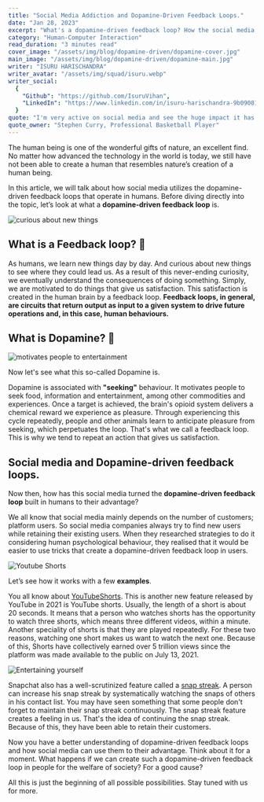 ```yaml
---
title: "Social Media Addiction and Dopamine-Driven Feedback Loops."
date: "Jan 28, 2023"
excerpt: "What's a dopamine-driven feedback loop? How the social media use it to their benefit?"
category: "Human-Computer Interaction"
read_duration: "3 minutes read"
cover_image: "/assets/img/blog/dopamine-driven/dopamine-cover.jpg"
main_image: "/assets/img/blog/dopamine-driven/dopamine-main.jpg"
writer: "ISURU HARISCHANDRA"
writer_avatar: "/assets/img/squad/isuru.webp"
writer_social:
  {
    "Github": "https://github.com/IsuruVihan",
    "LinkedIn": "https://www.linkedin.com/in/isuru-harischandra-9b09081a4/",
  }
quote: "I'm very active on social media and see the huge impact it has on engaging with fans and being able to have a voice."
quote_owner: "Stephen Curry, Professional Basketball Player"
---
```


The human being is one of the wonderful gifts of nature, an excellent find. No matter how advanced the technology in the world is today, we still have not been able to create a human that resembles nature’s creation of a human being. 

In this article, we will talk about how social media utilizes the dopamine-driven feedback loops that operate in humans. Before diving directly into the topic, let’s look at what a **dopamine-driven feedback loop** is.

![curious about new things](/assets/img/blog/dopamine-driven/image1.gif)

## What is a Feedback loop? 🔁

As humans, we learn new things day by day. And curious about new things to see where they could lead us. As a result of this never-ending curiosity, we eventually understand the consequences of doing something. Simply, we are motivated to do things that give us satisfaction. This satisfaction is created in the human brain by a feedback loop. __Feedback loops, in general, are circuits that return output as input to a given system to drive future operations and, in this case, human behaviours.__

## What is Dopamine? 🤩

![motivates people to entertainment](/assets/img/blog/dopamine-driven/image2.gif)

Now let's see what this so-called Dopamine is. 

Dopamine is associated with **"seeking"** behaviour. It motivates people to seek food, information and entertainment, among other commodities and experiences. Once a target is achieved, the brain's opioid system delivers a chemical reward we experience as pleasure. Through experiencing this cycle repeatedly, people and other animals learn to anticipate pleasure from seeking, which perpetuates the loop. That's what we call a feedback loop. This is why we tend to repeat an action that gives us satisfaction.

## Social media and Dopamine-driven feedback loops.

Now then, how has this social media turned the **dopamine-driven feedback loop** built in humans to their advantage? 

We all know that social media mainly depends on the number of customers; platform users. So social media companies always try to find new users while retaining their existing users. When they researched strategies to do it considering human psychological behaviour, they realised that it would be easier to use tricks that create a dopamine-driven feedback loop in users.

![Youtube Shorts](/assets/img/blog/dopamine-driven/image3.jpg)

Let’s see how it works with a few **examples**.

You all know about [YouTubeShorts](https://www.youtube.com/hashtag/shorts). This is another new feature released by YouTube in 2021 is YouTube shorts. Usually, the length of a short is about 20 seconds. It means that a person who watches shorts has the opportunity to watch three shorts, which means three different videos, within a minute. Another speciality of shorts is that they are played repeatedly. For these two reasons, watching one short makes us want to watch the next one. Because of this, Shorts have collectively earned over 5 trillion views since the platform was made available to the public on July 13, 2021.

![Entertaining yourself](/assets/img/blog/dopamine-driven/image4.gif)

Snapchat also has a well-scrutinized feature called a [snap streak](https://beebom.com/what-are-snapchat-streaks/). A person can increase his snap streak by systematically watching the snaps of others in his contact list. You may have seen something that some people don't forget to maintain their snap streak continuously. The snap streak feature creates a feeling in us. That's the idea of ​​continuing the snap streak. Because of this, they have been able to retain their customers.

Now you have a better understanding of dopamine-driven feedback loops and how social media can use them to their advantage. Think about it for a moment. What happens if we can create such a dopamine-driven feedback loop in people for the welfare of society? For a good cause?

All this is just the beginning of all possible possibilities. Stay tuned with us for more.
